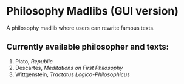 # Philosophy Madlibs (GUI version)
A philosophy madlib where users can rewrite famous texts.

## Currently available philosopher and texts:
1. Plato, *Republic*
2. Descartes, *Meditations on First Philosophy*
3. Wittgenstein, *Tractatus Logico-Philosophicus*
